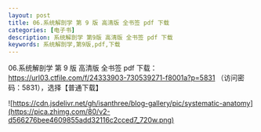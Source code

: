 ```yaml
---
layout: post
title: 06.系统解剖学 第 9 版 高清版 全书签 pdf 下载
categories: [电子书]
description: 系统解剖学 第9版 高清版 全书签 pdf 下载
keywords: 系统解剖学,第9版,pdf,下载
---
```


06.系统解剖学 第 9 版 高清版 全书签 pdf 下载：<https://url03.ctfile.com/f/24333903-730539271-f8001a?p=5831> （访问密码：5831），选择【普通下载】

![https://cdn.jsdelivr.net/gh/isanthree/blog-gallery/pic/systematic-anatomy](https://pica.zhimg.com/80/v2-d566276bee4609855add32116c2cced7_720w.png)
